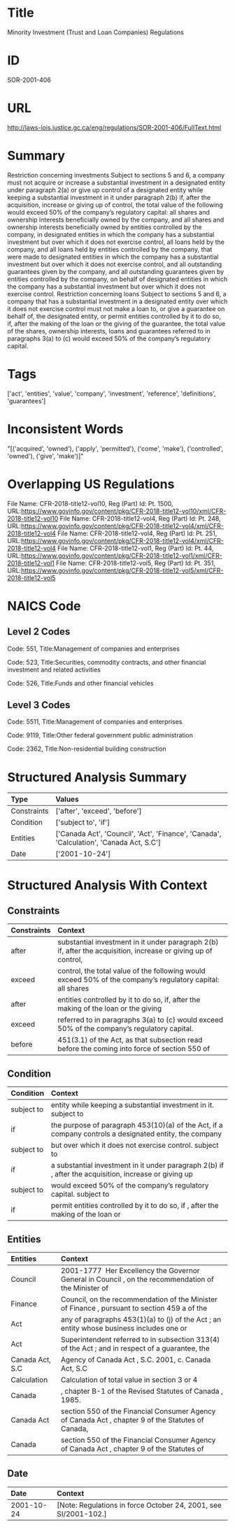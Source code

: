 # Title
Minority Investment (Trust and Loan Companies) Regulations


# ID
SOR-2001-406

# URL
http://laws-lois.justice.gc.ca/eng/regulations/SOR-2001-406/FullText.html


# Summary
Restriction concerning investments Subject to sections 5 and 6, a company must not acquire or increase a substantial investment in a designated entity under paragraph 2(a) or give up control of a designated entity while keeping a substantial investment in it under paragraph 2(b) if, after the acquisition, increase or giving up of control, the total value of the following would exceed 50% of the company’s regulatory capital: all shares and ownership interests beneficially owned by the company, and all shares and ownership interests beneficially owned by entities controlled by the company, in designated entities in which the company has a substantial investment but over which it does not exercise control, all loans held by the company, and all loans held by entities controlled by the company, that were made to designated entities in which the company has a substantial investment but over which it does not exercise control, and all outstanding guarantees given by the company, and all outstanding guarantees given by entities controlled by the company, on behalf of designated entities in which the company has a substantial investment but over which it does not exercise control.
Restriction concerning loans Subject to sections 5 and 6, a company that has a substantial investment in a designated entity over which it does not exercise control must not make a loan to, or give a guarantee on behalf of, the designated entity, or permit entities controlled by it to do so, if, after the making of the loan or the giving of the guarantee, the total value of the shares, ownership interests, loans and guarantees referred to in paragraphs 3(a) to (c) would exceed 50% of the company’s regulatory capital.


# Tags
['act', 'entities', 'value', 'company', 'investment', 'reference', 'definitions', 'guarantees']


# Inconsistent Words
"[('acquired', 'owned'), ('apply', 'permitted'), ('come', 'make'), ('controlled', 'owned'), ('give', 'make')]"


# Overlapping US Regulations
File Name: CFR-2018-title12-vol10, Reg (Part) Id: Pt. 1500, URL:https://www.govinfo.gov/content/pkg/CFR-2018-title12-vol10/xml/CFR-2018-title12-vol10
File Name: CFR-2018-title12-vol4, Reg (Part) Id: Pt. 248, URL:https://www.govinfo.gov/content/pkg/CFR-2018-title12-vol4/xml/CFR-2018-title12-vol4
File Name: CFR-2018-title12-vol4, Reg (Part) Id: Pt. 251, URL:https://www.govinfo.gov/content/pkg/CFR-2018-title12-vol4/xml/CFR-2018-title12-vol4
File Name: CFR-2018-title12-vol1, Reg (Part) Id: Pt. 44, URL:https://www.govinfo.gov/content/pkg/CFR-2018-title12-vol1/xml/CFR-2018-title12-vol1
File Name: CFR-2018-title12-vol5, Reg (Part) Id: Pt. 351, URL:https://www.govinfo.gov/content/pkg/CFR-2018-title12-vol5/xml/CFR-2018-title12-vol5



# NAICS Code
## Level 2 Codes
Code: 551, Title:Management of companies and enterprises

Code: 523, Title:Securities, commodity contracts, and other financial investment and related activities

Code: 526, Title:Funds and other financial vehicles




## Level 3 Codes
Code: 5511, Title:Management of companies and enterprises

Code: 9119, Title:Other federal government public administration

Code: 2362, Title:Non-residential building construction







# Structured Analysis Summary
| Type        | Values                                                                                  |
|:------------|:----------------------------------------------------------------------------------------|
| Constraints | ['after', 'exceed', 'before']                                                           |
| Condition   | ['subject to', 'if']                                                                    |
| Entities    | ['Canada Act', 'Council', 'Act', 'Finance', 'Canada', 'Calculation', 'Canada Act, S.C'] |
| Date        | ['2001-10-24']                                                                          |


# Structured Analysis With Context
 


## Constraints
| Constraints   | Context                                                                                                        |
|:--------------|:---------------------------------------------------------------------------------------------------------------|
| after         | substantial investment in it under paragraph 2(b) if, after the acquisition, increase or giving up of control, |
| exceed        | control, the total value of the following would exceed 50% of the company’s regulatory capital: all shares     |
| after         | entities controlled by it to do so, if, after the making of the loan or the giving                             |
| exceed        | referred to in paragraphs 3(a) to (c) would exceed  50% of the company’s regulatory capital.                   |
| before        | 451(3.1) of the Act, as that subsection read before the coming into force of section 550 of                    |


## Condition
| Condition   | Context                                                                                                |
|:------------|:-------------------------------------------------------------------------------------------------------|
| subject to  | entity while keeping a substantial investment in it. subject to                                        |
| if          | the purpose of paragraph 453(10)(a) of the Act, if a company controls a designated entity, the company |
| subject to  | but over which it does not exercise control. subject to                                                |
| if          | a substantial investment in it under paragraph 2(b) if , after the acquisition, increase or giving up  |
| subject to  | would exceed 50% of the company’s regulatory capital. subject to                                       |
| if          | permit entities controlled by it to do so, if , after the making of the loan or                        |


## Entities
| Entities        | Context                                                                                               |
|:----------------|:------------------------------------------------------------------------------------------------------|
| Council         | 2001-1777  Her Excellency the Governor General in  Council , on the recommendation of the Minister of |
| Finance         | Council, on the recommendation of the Minister of Finance , pursuant to section 459 a of the          |
| Act             | any of paragraphs 453(1)(a) to (j) of the Act ; an entity whose business includes one or              |
| Act             | Superintendent referred to in subsection 313(4) of the Act ; and in respect of a guarantee, the       |
| Canada Act, S.C | Agency of Canada Act , S.C. 2001, c. Canada Act, S.C                                                  |
| Calculation     | Calculation of total value in section 3 or 4                                                          |
| Canada          | , chapter B-1 of the Revised Statutes of Canada , 1985.                                               |
| Canada Act      | section 550 of the Financial Consumer Agency of Canada Act , chapter 9 of the Statutes of Canada,     |
| Canada          | section 550 of the Financial Consumer Agency of Canada  Act , chapter 9 of the Statutes of            |


## Date
| Date       | Context                                                           |
|:-----------|:------------------------------------------------------------------|
| 2001-10-24 | [Note: Regulations in force October 24, 2001,  see  SI/2001-102.] |


